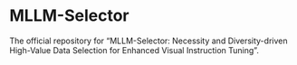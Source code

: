 # MLLM-Selector
The official repository for “MLLM-Selector: Necessity and Diversity-driven High-Value Data Selection for Enhanced Visual Instruction Tuning”.
